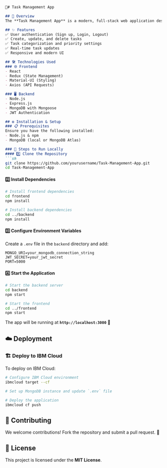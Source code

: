 ```markdown
🚀# Task Management App

## 📌 Overview
The **Task Management App** is a modern, full-stack web application designed to streamline task management. Users can authenticate, create, update, delete, and track tasks in real time. The app features a responsive UI, robust backend, and seamless integration between frontend and backend.

## ✨ Features
✅ User authentication (Sign up, Login, Logout)
✅ Create, update, and delete tasks
✅ Task categorization and priority settings
✅ Real-time task updates
✅ Responsive and modern UI

## 🛠️ Technologies Used
### 🌐 Frontend
- React
- Redux (State Management)
- Material-UI (Styling)
- Axios (API Requests)

### 🖥️ Backend
- Node.js
- Express.js
- MongoDB with Mongoose
- JWT Authentication

## ⚙️ Installation & Setup
### 📋 Prerequisites
Ensure you have the following installed:
- Node.js & npm
- MongoDB (local or MongoDB Atlas)

### 📂 Steps to Run Locally
#### 1️⃣ Clone the Repository
```sh
git clone https://github.com/yourusername/Task-Management-App.git
cd Task-Management-App
```

#### 2️⃣ Install Dependencies
```sh
# Install frontend dependencies
cd frontend
npm install

# Install backend dependencies
cd ../backend
npm install
```

#### 3️⃣ Configure Environment Variables
Create a `.env` file in the `backend` directory and add:
```env
MONGO_URI=your_mongodb_connection_string
JWT_SECRET=your_jwt_secret
PORT=5000
```

#### 4️⃣ Start the Application
```sh
# Start the backend server
cd backend
npm start

# Start the frontend
cd ../frontend
npm start
```
The app will be running at **`http://localhost:3000`** 🚀

## ☁️ Deployment
### 🏗️ Deploy to IBM Cloud
To deploy on IBM Cloud:
```sh
# Configure IBM Cloud environment
ibmcloud target --cf

# Set up MongoDB instance and update `.env` file

# Deploy the application
ibmcloud cf push
```

## 🤝 Contributing
We welcome contributions! Fork the repository and submit a pull request. 🚀

## 📜 License
This project is licensed under the **MIT License**.
